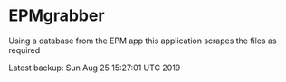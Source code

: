 # EPMgrabber
Using a database from the EPM app this application scrapes the files as required


Latest backup: Sun Aug 25 15:27:01 UTC 2019
